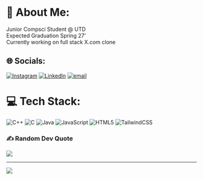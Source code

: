 # 💫 About Me:
Junior Compsci Student @ UTD <br>Expected Graduation Spring 27'<br>Currently working on full stack X.com clone


## 🌐 Socials:
[![Instagram](https://img.shields.io/badge/Instagram-%23E4405F.svg?logo=Instagram&logoColor=white)](https://instagram.com/garrhock) [![LinkedIn](https://img.shields.io/badge/LinkedIn-%230077B5.svg?logo=linkedin&logoColor=white)](https://linkedin.com/in/garrett-hockersmith) [![email](https://img.shields.io/badge/Email-D14836?logo=gmail&logoColor=white)](mailto:texgeh@gmail.com) 

# 💻 Tech Stack:
![C++](https://img.shields.io/badge/c++-%2300599C.svg?style=for-the-badge&logo=c%2B%2B&logoColor=white) ![C](https://img.shields.io/badge/c-%2300599C.svg?style=for-the-badge&logo=c&logoColor=white) ![Java](https://img.shields.io/badge/java-%23ED8B00.svg?style=for-the-badge&logo=openjdk&logoColor=white) ![JavaScript](https://img.shields.io/badge/javascript-%23323330.svg?style=for-the-badge&logo=javascript&logoColor=%23F7DF1E) ![HTML5](https://img.shields.io/badge/html5-%23E34F26.svg?style=for-the-badge&logo=html5&logoColor=white) ![TailwindCSS](https://img.shields.io/badge/tailwindcss-%2338B2AC.svg?style=for-the-badge&logo=tailwind-css&logoColor=white)

### ✍️ Random Dev Quote
![](https://quotes-github-readme.vercel.app/api?type=horizontal&theme=gruvbox)

---
[![](https://visitcount.itsvg.in/api?id=garrhock&icon=0&color=0)](https://visitcount.itsvg.in)

<!-- Proudly created with GPRM ( https://gprm.itsvg.in ) -->
